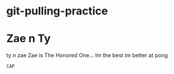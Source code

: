 
# git-pulling-practice
# Zae n Ty
ty n zae
Zae is The Honored One...
Im the best im better at pong
```
CAP
```